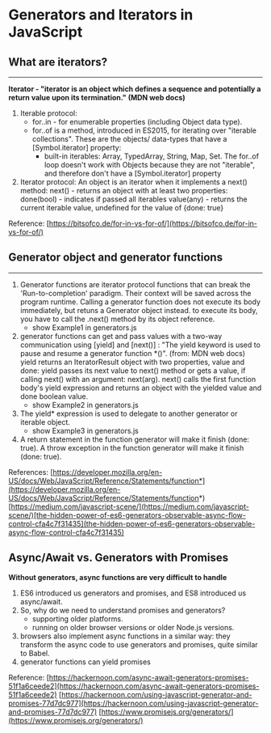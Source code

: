 # Generators and Iterators in JavaScript


## What are iterators?
--------------------
**Iterator -  "iterator is an object which defines a sequence and potentially a return value upon its termination." (MDN web docs)**

1. Iterable protocol:
    - for..in  - for enumerable properties (including Object data type).
    - for..of is a method, introduced in ES2015, for iterating over "iterable collections".
        These are the objects/ data-types that have a [Symbol.iterator] property:
        - built-in iterables: Array, TypedArray, String, Map, Set.
        The for..of loop doesn't work with Objects because they are not "iterable", and therefore don't have a [Symbol.iterator] property
2. Iterator protocol:
    An object is an iterator when it implements a next() method:
    next() - returns an object with at least two properties:
        done(bool) - indicates if passed all iterables
        value(any) - returns the current iterable value, undefined for the value of {done: true}

Reference: 
    [https://bitsofco.de/for-in-vs-for-of/](https://bitsofco.de/for-in-vs-for-of/)


## Generator object and generator functions
--------------------
1.  Generator functions are iterator protocol functions that can break the 'Run-to-completion' paradigm.
    Their context will be saved across the program runtime.
    Calling a generator function does not execute its body immediately, but retuns a Generator object instead.
    to execute its body, you have to call the .next() method by its object reference.
    * show Example1 in generators.js
2.  generator functions can get and pass values with a two-way communication using [yield] and [next()] :
    "The yield keyword is used to pause and resume a generator function *()". (from: MDN web docs)
    yield returns an IteratorResult object with two properties, value and done:
        yield passes its next value to next() method or gets a value, if calling next() with an argument: next(arg).
    next() calls the first function body's yield expression and returns an object with the yielded value and done boolean value.
    * show Example2 in generators.js
3.  The yield* expression is used to delegate to another generator or iterable object.
    * show Example3 in generators.js 
4.  A return statement in the function generator will make it finish (done: true).
    A throw exception in the function generator will make it finish (done: true).

References:
    [https://developer.mozilla.org/en-US/docs/Web/JavaScript/Reference/Statements/function*](https://developer.mozilla.org/en-US/docs/Web/JavaScript/Reference/Statements/function*)
    [https://medium.com/javascript-scene/](https://medium.com/javascript-scene/)[the-hidden-power-of-es6-generators-observable-async-flow-control-cfa4c7f31435](the-hidden-power-of-es6-generators-observable-async-flow-control-cfa4c7f31435)


## Async/Await vs. Generators with Promises
**Without generators, async functions are very difficult to handle**

1.  ES6 introduced us generators and promises, and ES8 introduced us async/await.
2.  So, why do we need to understand promises and generators?
    - supporting older platforms.
    - running on older browser versions or older Node.js versions.
3.  browsers also implement async functions in a similar way:
    they transform the async code to use generators and promises, quite similar to Babel.
4. generator functions can yield promises


Reference: 
    [https://hackernoon.com/async-await-generators-promises-51f1a6ceede2](https://hackernoon.com/async-await-generators-promises-51f1a6ceede2)
    [https://hackernoon.com/using-javascript-generator-and-promises-77d7dc977](https://hackernoon.com/using-javascript-generator-and-promises-77d7dc977)
    [https://www.promisejs.org/generators/](https://www.promisejs.org/generators/)
